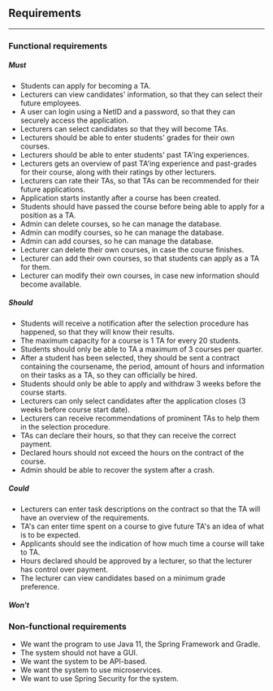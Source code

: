 ## Requirements
---
### Functional requirements

##### Must
- Students can apply for becoming a TA.
- Lecturers can view candidates' information, so that they can select their future employees.
- A user can login using a NetID and a password, so that they can securely access the application.
- Lecturers can select candidates so that they will become TAs.
- Lecturers should be able to enter students' grades for their own courses.
- Lecturers should be able to enter students' past TA'ing experiences.
- Lecturers gets an overview of past TA'ing experience and past-grades for their course, along with their ratings by other lecturers.
- Lecturers can rate their TAs, so that TAs can be recommended for their future applications.
- Application starts instantly after a course has been created.
- Students should have passed the course before being able to apply for a position as a TA.
- Admin can delete courses, so he can manage the database.
- Admin can modify courses, so he can manage the database.
- Admin can add courses, so he can manage the database.
- Lecturer can delete their own courses, in case the course finishes.
- Lecturer can add their own courses, so that students can apply as a TA for them.
- Lecturer can modify their own courses, in case new information should become available.






##### Should
- Students will receive a notification after the selection procedure has happened, so that they will know their results.
- The maximum capacity for a course is 1 TA for every 20 students.
- Students should only be able to TA a maximum of 3 courses per quarter.
- After a student has been selected, they should be sent a contract containing the coursename, the period, amount of hours and information on their tasks as a TA, so they can officially be hired.
- Students should only be able to apply and withdraw 3 weeks before the course starts.
- Lecturers can only select candidates after the application closes (3 weeks before course start date).
- Lecturers can receive recommendations of prominent TAs to help them in the selection procedure.
- TAs can declare their hours, so that they can receive the correct payment.
- Declared hours should not exceed the hours on the contract of the course.
- Admin should be able to recover the system after a crash.






##### Could
- Lecturers can enter task descriptions on the contract so that the TA will have an overview of the requirements. 
- TA's can enter time spent on a course to give future TA's an idea of what is to be expected.
- Applicants should see the indication of how much time a course will take to TA.
- Hours declared should be approved by a lecturer, so that the lecturer has control over payment.
- The lecturer can view candidates based on a minimum grade preference. 


 




##### Won't


### Non-functional requirements
- We want the program to use Java 11, the Spring Framework and Gradle.
- The system should not have a GUI.
- We want the system to be API-based.
- We want the system to use microservices.
- We want to use Spring Security for the system.

